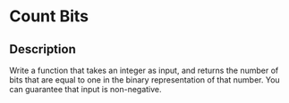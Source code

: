 # Count Bits

## Description

Write a function that takes an integer as input, and returns the number of
bits that are equal to one in the binary representation of that number.
You can guarantee that input is non-negative.
